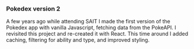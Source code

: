 ### Pokedex version 2

A few years ago while attending SAIT I made the first version of the Pokedex app with vanilla Javascript, fetching data from the PokeAPI. I revisited this project and re-created it with React. This time around I added caching, filtering for ability and type, and improved styling.
